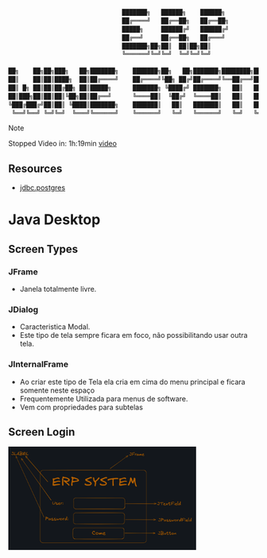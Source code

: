 ```txt
                                ███████╗   ██████╗    ██████╗                           
                                ██╔════╝   ██╔══██╗   ██╔══██╗                          
                                █████╗     ██████╔╝   ██████╔╝                          
                                ██╔══╝     ██╔══██╗   ██╔═══╝                           
                                ███████╗██╗██║  ██║██╗██║                               
                                ╚══════╝╚═╝╚═╝  ╚═╝╚═╝╚═╝                               
                                                                                        
██╗    ██╗██╗███╗   ██╗███████╗    ███████╗██╗   ██╗███████╗████████╗███████╗███╗   ███╗
██║    ██║██║████╗  ██║██╔════╝    ██╔════╝╚██╗ ██╔╝██╔════╝╚══██╔══╝██╔════╝████╗ ████║
██║ █╗ ██║██║██╔██╗ ██║█████╗      ███████╗ ╚████╔╝ ███████╗   ██║   █████╗  ██╔████╔██║
██║███╗██║██║██║╚██╗██║██╔══╝      ╚════██║  ╚██╔╝  ╚════██║   ██║   ██╔══╝  ██║╚██╔╝██║
╚███╔███╔╝██║██║ ╚████║███████╗    ███████║   ██║   ███████║   ██║   ███████╗██║ ╚═╝ ██║
 ╚══╝╚══╝ ╚═╝╚═╝  ╚═══╝╚══════╝    ╚══════╝   ╚═╝   ╚══════╝   ╚═╝   ╚══════╝╚═╝     ╚═╝                                                                                  
```

>[!NOTE]
> Stopped Video in: 1h:19min
> [video](/media/faleite/External/VideoAulas/curso-completo-java-matheus/aula02.mkv)

## Resources
- [jdbc.postgres](https://jdbc.postgresql.org/download/)

# Java Desktop
## Screen Types
### JFrame
- Janela totalmente livre.
### JDialog
- Caracteristica Modal. 
- Este tipo de tela sempre ficara em foco, não possibilitando usar outra tela.
### JInternalFrame
- Ao criar este tipo de Tela ela cria em cima do menu principal e ficara somente neste espaço
- Frequentemente Utilizada para menus de software. 
- Vem com propriedades para subtelas
## Screen Login
[<img align="center" src="./dcs/images/screen-login.png" width="75%"/>](dcs/images/screen-login.png)